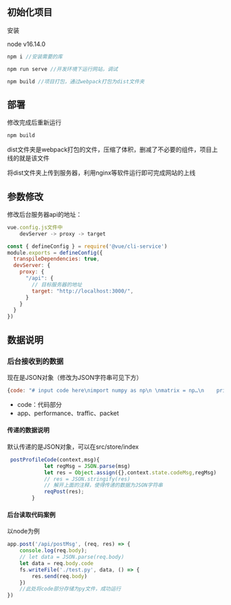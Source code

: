 ## 初始化项目

安装

node v16.14.0



~~~js
npm i //安装需要的库

npm run serve //开发环境下运行网站，调试

npm build //项目打包，通过webpack打包为dist文件夹
~~~



## 部署

修改完成后重新运行

~~~js
npm build
~~~

dist文件夹是webpack打包的文件，压缩了体积，删减了不必要的组件，项目上线的就是该文件

将dist文件夹上传到服务器，利用nginx等软件运行即可完成网站的上线



## 参数修改

修改后台服务器api的地址：

~~~js
vue.config.js文件中
	devServer -> proxy -> target
~~~

~~~js
const { defineConfig } = require('@vue/cli-service')
module.exports = defineConfig({
  transpileDependencies: true,
  devServer: {
    proxy: {
      "/api": {
        // 目标服务器的地址
        target: "http://localhost:3000/",
      }
    }
  }
})
~~~





## 数据说明

### 后台接收到的数据

现在是JSON对象（修改为JSON字符串可见下方）

~~~js
{code: "# input code here\nimport numpy as np\n \nmatrix = np…\n    print('第{}轮'.format(i+1))\n    print(vector1)", app: 'CAU', performance: 'hello', traffic: 'foo', packet: 'bar'}
~~~

- code：代码部分
- app、performance、traffic、packet



#### 传递的数据说明

默认传递的是JSON对象，可以在src/store/index

~~~js
 postProfileCode(context,msg){
            let regMsg = JSON.parse(msg)
            let res = Object.assign({},context.state.codeMsg,regMsg)
            // res = JSON.stringify(res)
            // 解开上面的注释，使得传递的数据为JSON字符串
            reqPost(res);
        }
~~~

#### 后台读取代码案例

以node为例

~~~js
app.post('/api/postMsg', (req, res) => {
    console.log(req.body);
    // let data = JSON.parse(req.body)
    let data = req.body.code
    fs.writeFile('./test.py', data, () => {
        res.send(req.body)
    })
    //此处将code部分存储为py文件，成功运行
})
~~~







